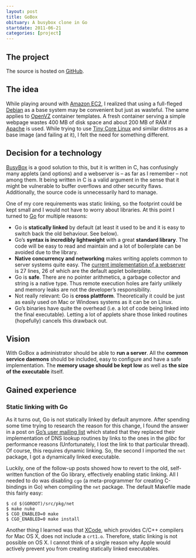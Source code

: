 ```yaml
---
layout: post
title: GoBox
obituary: A busybox clone in Go
startdate: 2011-06-21
categories: [project]
---
```

## The project
The source is hosted on [GitHub].

## The idea
While playing around with [Amazon EC2], I realized that using a full-fleged [Debian] as a base system may be convenient but just as wasteful. The same applies to [OpenVZ] container templates. A fresh container serving a simple webpage wastes 400 MB of disk space and about 200 MB of RAM if [Apache] is used.  While trying to use [Tiny Core Linux] and similar distros as a base image (and failing at it), I felt the need for something different.

## Decision for a technology
[BusyBox] is a good solution to this, but it is written in C, has confusingly many applets (and options) and a webserver is – as far as I remember – not among them. It being written in C is a valid argument in the sense that it might be vulnerable to buffer overflows and other security flaws.  Additionally, the source code is unnecessarily hard to manage.

One of my core requirements was static linking, so the footprint could be kept small and I would not have to worry about libraries. At this point I turned to [Go] for multiple reasons:

 * Go is **statically linked** by default (at least it used to be and it is easy to switch back the old behaviour. See below).
 * Go’s **syntax is incredibly lightweight** with a great **standard library**. The code will be easy to read and maintain and a lot of boilerplate can be avoided due to the library.
 * **Native concurrency and networking** makes writing applets common to server systems quite easy. The [current implementation of a webserver][httpd] is 27 lines, 26 of which are the default applet boilerplate.
 * Go is **safe**. There are no pointer arithmetics, a garbage collector and string is a native type. Thus remote execution holes are fairly unlikely and memory leaks are not the developer’s responsibility.
 * Not really relevant: Go is **cross plattform**. Theoretically it could be just as easily used on Mac or Windows systems as it can be on Linux.
 * Go’s binaries have quite the overhead (i.e. a lot of code being linked into the final executable). Letting a lot of applets share those linked routines (hopefully) cancels this drawback out.

## Vision
With GoBox a administrator should be able to **run a server**. All the **common service daemons** should be included, easy to configure and have a safe implementation. The **memory usage should be kept low** as well as **the size of the executable** itself. 

## Gained experience
### Static linking with Go
As it turns out, Go is not statically linked by default anymore. After spending some time trying to research the reason for this change, I found the answer in a post on [Go’s user mailing list][gonuts] which stated that they replaced their implementation of DNS lookup routines by links to the ones in the *glibc* for performance reasons (Unfortunately, I lost the link to that particular thread).  Of course, this requires dynamic linking. So, the second I imported the `net` package, I got a dynamically linked executable.

Luckily, one of the follow-up posts showed how to revert to the old, self-written function of the Go library, effectively enabling static linking.  All I needed to do was disabling `cgo` (a meta-programmer for creating C-bindings in Go) when compiling the `net` package. The default Makefile made this fairly easy:

	$ cd $(GOROOT)/src/pkg/net
	$ make nuke
	$ CGO_ENABLED=0 make
	$ CGO_ENABLED=0 make install

Another thing I learned was that [XCode], which provides C/C++ compilers for Mac OS X, does not include a `crt1.o`. Therefore, static linking is not possible on OS X. I cannot think of a single reason why Apple would actively prevent you from creating statically linked executables.

[GitHub]: http://www.github.com/asdf-systems/gobox "GoBox’s repository on GitHub"
[Amazon EC2]: http://aws.amazon.com "Amazon’s cloud services"
[OpenVZ]: http://www.openvz.org "Virtualization for Linux"
[Apache]: http://www.apache.org "The most commonly used web server"
[Debian]: http://www.debian.org "One of the most reliable distributions for server systems"
[Tiny Core Linux]: http://www.tinycorelinux.com "A minimalistic distro with a footprint of roughly 10MB"
[BusyBox]: http://www.busybox.net "The swiss army knife of the command line"
[Go]: http://www.golang.org "Statically compiled, lightweight language with native concurrency and networking"
[gonuts]: http://groups.google.com/group/golang-nuts "Mailing list of Go users"
[XCode]: http://developer.apple.com/technologies/tools/ "Apple’s IDE and compiler suite"
[httpd]: https://github.com/asdf-systems/gobox/blob/5b0d17b42030e350f48c9a10938c4a9739b62030/applets/httpd/httpd.go "Httpd implemenation of Sep 7th 2011"
